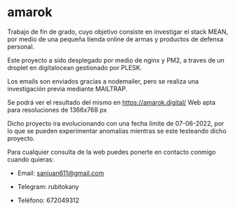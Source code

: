 # amarok

Trabajo de fin de grado, cuyo objetivo consiste en investigar el stack MEAN, por medio de una pequeña tienda online de armas y productos de defensa personal.

Este proyecto a sido desplegado por medio de nginx y PM2, a traves de un droplet en digitalocean gestionado por PLESK.

Los emails son enviados gracias a nodemailer, pero se realiza una investigación previa mediante MAILTRAP.

Se podrá ver el resultado del mismo en https://amarok.digital/  Web apta para resoluciones de 1366x768 px

Dicho proyecto ira evolucionando con una fecha límite de 07-06-2022, por lo que se pueden experimentar anomalías mientras se este testeando dicho proyecto.

Para cualquier consulta de la web puedes ponerte en contacto conmigo cuando quieras:

- Email: sanjuan611@gmail.com

- Telegram: rubitokany

- Teléfono: 672049312  
